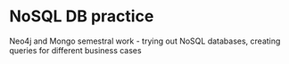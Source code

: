 # NoSQL DB practice
Neo4j and Mongo semestral work - trying out NoSQL databases, creating queries for different business cases
